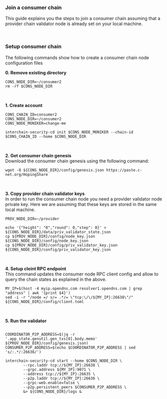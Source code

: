 ### Join a consumer chain
This guide explains you the steps to join a consumer chain assuming that a provider chain validator node is already set on your local machine.

<br />

### Setup consumer chain
The following commands show how to create a consumer chain node configuration files

__0. Remove existing directory__  
```
CONS_NODE_DIR=~/consumer2
rm -rf $CONS_NODE_DIR
```

<br />

__1. Create account__   
```
CONS_CHAIN_ID=consumer2
CONS_NODE_DIR=~/consumer2
CONS_NODE_MONIKER=change-me

interchain-security-cd init $CONS_NODE_MONIKER --chain-id $CONS_CHAIN_ID --home $CONS_NODE_DIR
```

<br />

__2. Get consumer chain genesis__   
Download the consumer chain genesis using the following command:
```
wget -O ${CONS_NODE_DIR}/config/genesis.json https://paste.c-net.org/HopingShare
```

<br />

__3. Copy provider chain validator keys__   
In order to run the consumer chain node you need a provider validator node private key. 
Here we are assuming that these keys are stored in the same local machine. 

```
PROV_NODE_DIR=~/provider

echo '{"height": "0","round": 0,"step": 0}' > ${CONS_NODE_DIR}/data/priv_validator_state.json
cp ${PROV_NODE_DIR}/config/node_key.json ${CONS_NODE_DIR}/config/node_key.json
cp ${PROV_NODE_DIR}/config/priv_validator_key.json ${CONS_NODE_DIR}/config/priv_validator_key.json
```

<br />

__4. Setup cleint RPC endpoint__  
This command updates the consumer node RPC client config and allow to query the chain states as explained in the above.
```
MY_IP=$(host -4 myip.opendns.com resolver1.opendns.com | grep "address" | awk '{print $4}')
sed -i -r "/node =/ s/= .*/= \"tcp:\/\/${MY_IP}:26638\"/" ${CONS_NODE_DIR}/config/client.toml
```

<br />


__5. Run the validator__   

```

COORDINATOR_P2P_ADDRESS=$(jq -r '.app_state.genutil.gen_txs[0].body.memo' ${PROV_NODE_DIR}/config/genesis.json)
CONSUMER_P2P_ADDRESS=$(echo $COORDINATOR_P2P_ADDRESS | sed 's/:.*/:26636/')

interchain-security-cd start --home $CONS_NODE_DIR \
        --rpc.laddr tcp://${MY_IP}:26638 \
        --grpc.address ${MY_IP}:9071 \
        --address tcp://${MY_IP}:26635 \
        --p2p.laddr tcp://${MY_IP}:26636 \
        --grpc-web.enable=false \
        --p2p.persistent_peers $CONSUMER_P2P_ADDRESS \
        &> ${CONS_NODE_DIR}/logs &
```
